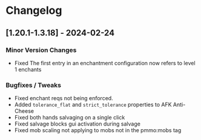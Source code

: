 # Changelog

## [1.20.1-1.3.18] - 2024-02-24
### Minor Version Changes
- Fixed The first entry in an enchantment configuration now refers to level 1 enchants
### Bugfixes / Tweaks
- Fixed enchant reqs not being enforced.
- Added `tolerance_flat` and `strict_tolerance` properties to AFK Anti-Cheese
- Fixed both hands salvaging on a single click
- Fixed salvage blocks gui activation during salvage
- Fixed mob scaling not applying to mobs not in the pmmo:mobs tag